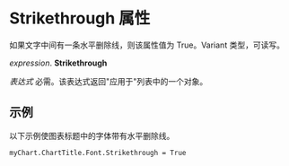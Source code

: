 
# Strikethrough 属性

如果文字中间有一条水平删除线，则该属性值为 True。Variant 类型，可读写。

 _expression_. **Strikethrough**

 _表达式_ 必需。该表达式返回"应用于"列表中的一个对象。


## 示例

以下示例使图表标题中的字体带有水平删除线。


```
myChart.ChartTitle.Font.Strikethrough = True
```

